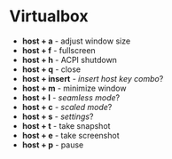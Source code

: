# Virtualbox 

* __host + a__ - adjust window size
* __host + f__ - fullscreen
* __host + h__ - ACPI shutdown
* __host + q__ - close
* __host + insert__ - _insert host key combo_?
* __host + m__ - minimize window
* __host + l__ - _seamless mode_?
* __host + c__ - _scaled mode_?
* __host + s__ - _settings_?
* __host + t__ - take snapshot
* __host + e__ - take screenshot
* __host + p__ - pause
